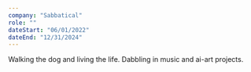 ```yaml
---
company: "Sabbatical"
role: ""
dateStart: "06/01/2022"
dateEnd: "12/31/2024"
---
```

Walking the dog and living the life. Dabbling in music and ai-art projects.
